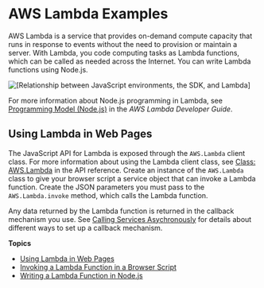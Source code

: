 # AWS Lambda Examples<a name="lambda-examples"></a>

AWS Lambda is a service that provides on\-demand compute capacity that runs in response to events without the need to provision or maintain a server\. With Lambda, you code computing tasks as Lambda functions, which can be called as needed across the Internet\. You can write Lambda functions using Node\.js\.

![\[Relationship between JavaScript environments, the SDK, and Lambda\]](http://docs.aws.amazon.com/sdk-for-javascript/v2/developer-guide/images/code-samples-lambda.png)

For more information about Node\.js programming in Lambda, see [ Programming Model \(Node\.js\)](https://docs.aws.amazon.com/lambda/latest/dg/programming-model.html) in the *AWS Lambda Developer Guide*\.

## Using Lambda in Web Pages<a name="using-lambda-in-web-pages"></a>

The JavaScript API for Lambda is exposed through the `AWS.Lambda` client class\. For more information about using the Lambda client class, see [Class: AWS\.Lambda](https://docs.aws.amazon.com/AWSJavaScriptSDK/latest/AWS/Lambda.html) in the API reference\. Create an instance of the `AWS.Lambda` class to give your browser script a service object that can invoke a Lambda function\. Create the JSON parameters you must pass to the `AWS.Lambda.invoke` method, which calls the Lambda function\.

Any data returned by the Lambda function is returned in the callback mechanism you use\. See [Calling Services Asychronously](calling-services-asynchronously.md) for details about different ways to set up a callback mechanism\.

**Topics**
+ [Using Lambda in Web Pages](#using-lambda-in-web-pages)
+ [Invoking a Lambda Function in a Browser Script](browser-invoke-lambda-function-example.md)
+ [Writing a Lambda Function in Node\.js](nodejs-write-lambda-function-example.md)
